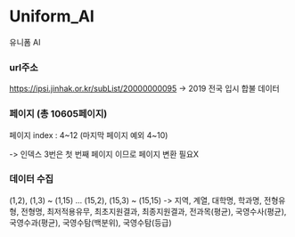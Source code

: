 # Uniform_AI
유니폼 AI

### url주소
https://ipsi.jinhak.or.kr/subList/20000000095
-> 2019 전국 입시 합불 데이터

### 페이지 (총 10605페이지)
페이지 index : 4~12 (마지막 페이지 예외 4~10)

-> 인덱스 3번은 첫 번째 페이지 이므로 페이지 변환 필요X

### 데이터 수집
(1,2), (1,3) ~ (1,15)
...
(15,2), (15,3) ~ (15,15)
-> 지역, 계열, 대학명, 학과명, 전형유형, 전형명, 최저적용유무, 최초지원결과, 최종지원결과, 전과목(평균), 국영수사(평균), 국영수과(평균), 국영수탐(백분위), 국영수탐(등급)
